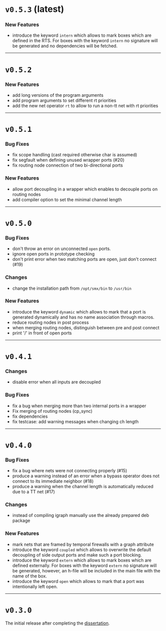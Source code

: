 # `v0.5.3` (latest)

### New Features

 - introduce the keyword `intern` which allows to mark boxes which are defined
   in the RTS. For boxes with the keyword `intern` no signature will be
   generated and no dependencies will be fetched.


-------------------
# `v0.5.2`

### New Features

 - add long versions of the program arguments
 - add program arguments to set different rt priorities
 - add the new net operator `rt` to allow to run a non-tt net with rt
   priorities


-------------------
# `v0.5.1`

### Bug Fixes

 - fix scope handling (cast required otherwise char is assumed)
 - fix segfault when defining unused wrapper ports (#20)
 - fix routing node connection of two bi-directional ports

### New Features

 - allow port decoupling in a wrapper which enables to decouple ports on
   routing nodes
 - add compiler option to set the minimal channel length


-------------------
# `v0.5.0`

### Bug Fixes

 - don't throw an error on unconnected `open` ports.
 - ignore open ports in prototype checking
 - don't print error when two matching ports are open, just don't connect (#19)

### Changes

 - change the installation path from `/opt/smx/bin` to `/usr/bin`

### New Features

 - introduce the keyword `dynamic` which allows to mark that a port is generated
   dynamically and has no name association through macros.
 - reduce routing nodes in post process
 - when merging routing nodes, distinguish between pre and post connect
 - print '/' in front of open ports


-------------------
# `v0.4.1`

### Changes

 - disable error when all inputs are decoupled

### Bug Fixes

 - fix a bug when merging more than two internal ports in a wrapper
 - Fix merging of routing nodes (cp_sync)
 - fix dependencies
 - fix testcase: add warning messages when changing ch length


-------------------
# `v0.4.0`

### Bug Fixes

 - fix a bug where nets were not connecting properly (#15)
 - produce a warning instead of an error when a bypass operator does not
   connect to its immediate neighbor (#18)
 - produce a warning when the channel length is automatically reduced due to a
   TT net (#17)

### Changes

 - instead of compiling igraph manually use the already prepared deb package

### New Features

 - mark nets that are framed by temporal firewalls with a graph attribute
 - introduce the keyword `coupled` which allows to overwrite the default
   decoupling of side output ports and make such a port blocking.
 - introduce the keyword `extern` which allows to mark boxes which are defined
   externally. For boxes with the keyword `extern` no signature will be
   generated, however, an h-file will be included in the main file with the
   name of the box.
 - introduce the keyword `open` which allows to mark that a port was
   intentionally left open.


-------------------
# `v0.3.0`

The initial release after completing the [dissertation](https://uhra.herts.ac.uk/handle/2299/21094).
